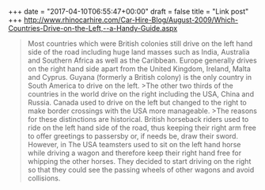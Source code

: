 +++
date = "2017-04-10T06:55:47+00:00"
draft = false
title = "Link post"
+++
http://www.rhinocarhire.com/Car-Hire-Blog/August-2009/Which-Countries-Drive-on-the-Left,--a-Handy-Guide.aspx

>Most countries which were British colonies still drive on the left hand side of the road including huge land masses such as India, Australia and Southern Africa as well as the Caribbean. Europe generally drives on the right hand side apart from the United Kingdom, Ireland, Malta and Cyprus. Guyana (formerly a British colony) is the only country in South America to drive on the left. >The other two thirds of the countries in the world drive on the right including the USA, China and Russia. Canada used to drive on the left but changed to the right to make border crossings with the USA more manageable. >The reasons for these distinctions are historical. British horseback riders used to ride on the left hand side of the road, thus keeping their right arm free to offer greetings to passersby or, if needs be, draw their sword. However, in The USA teamsters used to sit on the left hand horse while driving a wagon and therefore keep their right hand free for whipping the other horses. They decided to start driving on the right so that they could see the passing wheels of other wagons and avoid collisions.
